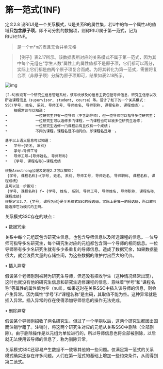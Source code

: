 # 第一范式(1NF)

 定义2.8  设R(U)是一个关系模式，U是关系R的属性集，若U中的每一个属性a的值域**只包含原子项**，即不可分割的数据项，则称R(U)属于第一范式，记为R(U)∈1NF。

> 是一个m*n的表且无合并单元格

>  【例子】表2.17所示。该数据表所对应的关系模式不属于第一范式，因为其中每个元组在“学生人数”属性上的属性值都不是原子项，它们都可以再分，实际上它们都是由两个原子项复合而成。为将其转化为第一范式，需要将复合项（非原子项）分解为原子项即可，结果如表2.18所示。

![img](https://cdn.jsdelivr.net/gh/ZanderZhao/img20/file/20200115191843.png)

 

 ```
[2.6]假设有一个研究生信息管理系统，该系统涉及的信息主要包括导师信息、研究生信息以及所选课程信息（supervisor, student, course）等。设计了如下的一个关系模式：  SSC(学号, 姓名, 系别, 导师工号, 导师姓名, 导师职称, 课程名称, 课程成绩) 。
     根据常识可以知道：
•             一位研究生只有一位导师（不含副导师），但一位导师可以指导多位研究生；
•             一位研究生可以选修多门课程，一门课程也可以被多位研究生选修；
•             一位研究生选修一门课程后有且仅有一个成绩；
•             不同的课程，课程名是不相同的，即课程名是唯一。

基于以上语义信息可以知道：
•   学号→{姓名, 系别}
•   学号→导师工号
•   导师工号→{导师姓名, 导师职称}
•   {学号, 课程名称}→课程成绩

根据Armstrong公理及定理2.2可以推知：
  {学号, 课程名称}→{学号, 姓名, 系别, 导师工号, 导师姓名, 导师职称, 课程名称, 课程成绩}
且可以进一步推知：
  {学号, 课程名称} f→ {学号, 姓名, 系别, 导师工号, 导师姓名, 导师职称, 课程名称, 课程成绩}
根据定义2.7，{学号, 课程名称}是关系模式SSC的候选码，实际上是唯一的候选码，所以故只能选择它为模式的主码。
 ```

 

 

关系模式SSC存在的缺点：

•      数据冗余

​    关系中每个元组既包含研究生信息，也包含导师信息以及所选课程的信息。一位导师可指导多名研究生，每个研究生对应的元组都包含同一个导师的相同信息。一位导师带有多少名研究生就有多少条重复的导师信息。造成了数据冗余，如果数据量很大，就会浪费大量的存储空间，为这些数据的维护付出巨大的代价。

•      插入异常

​    假设某个老师刚刚被聘为研究生导师，但还没有招收学生（这种情况经常出现），这时也就没有他的研究生信息和研究生选修课程的信息，意味着“学号”和“课程名称”等属性的属性值为空（null）。如果这时在关系SSC中插入该导师的信息，则会产生异常。因为属性“学号”和“课程名称”是主码，其取值不能为空。这种异常就是插入异常。插入异常的存在使得添加导师信息的操作无法完成。

•       删除异常

​    假设某个导师刚招收了两名研究生，但过了一个学期以后，这两个研究生都因出国而注销学籍了。注销时，将这两个研究生对应的元组从关系SSC中删除（全部删除）。由于删除操作是以元组为单位进行的，所以导师信息也将全部被删除，以后就无法使用该导师的信息了，称为删除异常。

​    关系模式SSC还容易产生数据不一致等其他的一些问题。仅满足第一范式的关系模式确实还存在许多问题。人们在第一范式的基础上增加一些约束条件，从而得到第二范式。

 